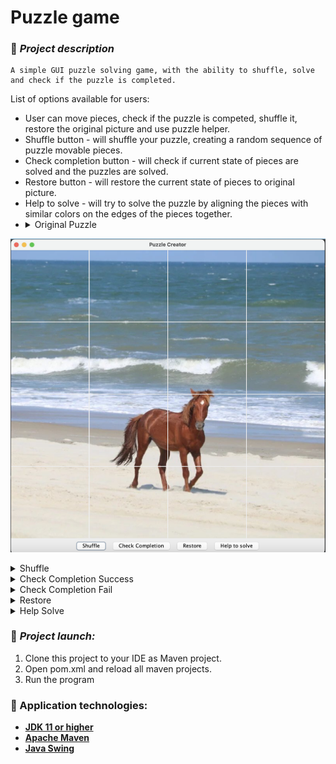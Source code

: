 # Puzzle game
### 📗 ***Project description***
```
A simple GUI puzzle solving game, with the ability to shuffle, solve and check if the puzzle is completed.
```
List of options available for users:
* User can move pieces, check if the puzzle is competed, shuffle it, restore the original picture and use puzzle helper.
* Shuffle button - will shuffle your puzzle, creating a random sequence of puzzle movable pieces.
* Check completion button - will check if current state of pieces are solved and the puzzles are solved.
* Restore button - will restore the current state of pieces to original picture.
* Help to solve - will try to solve the puzzle by aligning the pieces with similar colors on the edges of the pieces together.
* <details><summary>Original Puzzle</summary>

![Original](src/main/resources/screenshots/ScreenshotOriginal.png)
</details>
<details><summary>Shuffle</summary>

![Shuffle](src/main/resources/screenshots/ScreenshotShuffle.png)
</details>

<details><summary>Check Completion Success</summary>

![Success](src/main/resources/screenshots/ScreenshotCheckSuccess.png)
</details>

<details><summary>Check Completion Fail</summary>

![Fail](src/main/resources/screenshots/ScreenshotCheckFailed.png)
</details>

<details><summary>Restore</summary>

![Restore](src/main/resources/screenshots/ScreenshotRestore.png)
</details>

<details><summary>Help Solve</summary>

![Help Solve](src/main/resources/screenshots/ScreenshotHelpSolve.png)
</details>

### 🔨 ***Project launch:***

1. Clone this project to your IDE as Maven project.
2. Open pom.xml and reload all maven projects.
3. Run the program

### 🧰 Application technologies:
* **[JDK 11 or higher](https://www.oracle.com/cis/java/technologies/javase/jdk11-archive-downloads.html)**
* **[Apache Maven](https://maven.apache.org/download.cgi)**
* **[Java Swing](https://www.javatpoint.com/java-swing)**

